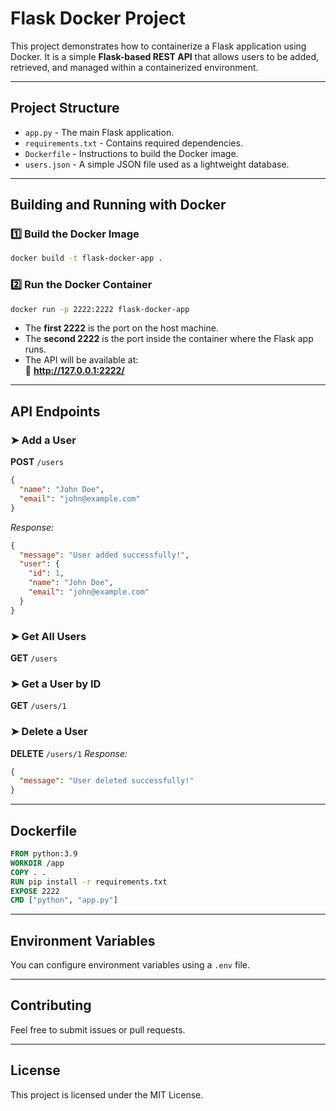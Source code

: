 # Flask Docker Project

This project demonstrates how to containerize a Flask application using Docker. It is a simple **Flask-based REST API** that allows users to be added, retrieved, and managed within a containerized environment.

---
## Project Structure
- `app.py` - The main Flask application.
- `requirements.txt` - Contains required dependencies.
- `Dockerfile` - Instructions to build the Docker image.
- `users.json` - A simple JSON file used as a lightweight database.

---
## Building and Running with Docker

### 1️⃣ **Build the Docker Image**
```sh
docker build -t flask-docker-app .
```

### 2️⃣ **Run the Docker Container**
```sh
docker run -p 2222:2222 flask-docker-app
```
- The **first 2222** is the port on the host machine.
- The **second 2222** is the port inside the container where the Flask app runs.
- The API will be available at:  
  📌 **http://127.0.0.1:2222/**

---
## API Endpoints

### ➤ **Add a User**
**POST** `/users`
```json
{
  "name": "John Doe",
  "email": "john@example.com"
}
```
_Response:_
```json
{
  "message": "User added successfully!",
  "user": {
    "id": 1,
    "name": "John Doe",
    "email": "john@example.com"
  }
}
```

### ➤ **Get All Users**
**GET** `/users`

### ➤ **Get a User by ID**
**GET** `/users/1`

### ➤ **Delete a User**
**DELETE** `/users/1`
_Response:_
```json
{
  "message": "User deleted successfully!"
}
```

---
## Dockerfile
```dockerfile
FROM python:3.9
WORKDIR /app
COPY . .
RUN pip install -r requirements.txt
EXPOSE 2222
CMD ["python", "app.py"]
```

---
## Environment Variables
You can configure environment variables using a `.env` file.

---
## Contributing
Feel free to submit issues or pull requests.

---
## License
This project is licensed under the MIT License.

